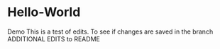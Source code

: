 # Hello-World
Demo
This is a test of edits.
To see if changes are saved in the branch
ADDITIONAL EDITS to README
